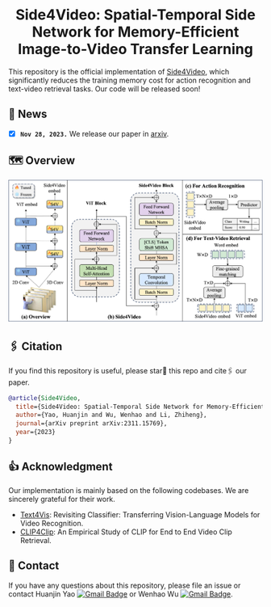 <div align="center">

<h1> Side4Video: Spatial-Temporal Side Network for Memory-Efficient Image-to-Video Transfer Learning
</div>

This repository is the official implementation of [Side4Video](https://arxiv.org/abs/2311.15769), which significantly reduces the training memory cost for action recognition and text-video retrieval tasks. Our code will be released soon!

<!--[![Paper](http://img.shields.io/badge/Paper-arxiv.2307.08908-b31b1b.svg)](https://arxiv.org/abs/2307.08908)-->

## 📰 News
<!-- - [ ] We will release code soon.-->
- [x] **`Nov 28, 2023.`** We release our paper in [arxiv](https://arxiv.org/abs/2311.15769).

## 🗺️ Overview
<!--[The motivation of Side4Video is to reduce the training cost, enabling us to train a larger model with limited resources.-->

![Side4Video](Side4Video.png)

## 🖇️ Citation
If you find this repository is useful, please star🌟 this repo and cite🖇️ our paper.
```bibtex
@article{Side4Video,
  title={Side4Video: Spatial-Temporal Side Network for Memory-Efficient Image-to-Video Transfer Learning},
  author={Yao, Huanjin and Wu, Wenhao and Li, Zhiheng},
  journal={arXiv preprint arXiv:2311.15769},
  year={2023}
}
```

## 👍 Acknowledgment
Our implementation is mainly based on the following codebases. We are sincerely grateful for their work.
- [Text4Vis](https://github.com/whwu95/Text4Vis): Revisiting Classifier: Transferring Vision-Language Models for Video Recognition.
- [CLIP4Clip](https://github.com/ArrowLuo/CLIP4Clip): An Empirical Study of CLIP for End to End Video Clip Retrieval.

## 📧 Contact
If you have any questions about this repository, please file an issue or contact Huanjin Yao [![Gmail Badge](https://img.shields.io/badge/-Gmail-25A785?style=flat-square&logo=Gmail&logoColor=white&link=mailto:yaohj22@mails.tsinghua.edu.cn)](mailto:yaohj22@mails.tsinghua.edu.cn) or Wenhao Wu [![Gmail Badge](https://img.shields.io/badge/-Gmail-25A785?style=flat-square&logo=Gmail&logoColor=white&link=mailto:wenhao.wu@sydney.edu.au)](mailto:wenhao.wu@sydney.edu.au).

<!--```
Huanjin Yao: yaohj22@mails.tsinghua.edu.cn
Wenhao Wu: wenhao.wu@sydney.edu.au
```-->
